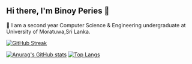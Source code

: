 ## Hi there, I'm Binoy Peries 👋

 🌱 I am a second year Computer Science & Engineering undergraduate at University of Moratuwa,Sri Lanka.

[![GitHub Streak](https://github-readme-streak-stats.herokuapp.com/?user=binoyPeries&theme=dark)](https://git.io/streak-stats)

[![Anurag's GitHub stats](https://github-readme-stats.vercel.app/api?username=binoyPeries&count_private=true&hide=stars&show_icons=true&theme=dark)](https://github.com/anuraghazra/github-readme-stats) 
[![Top Langs](https://github-readme-stats.vercel.app/api/top-langs/?username=binoyPeries&langs_count=10&layout=compact&&theme=dark)](https://github.com/anuraghazra/github-readme-stats)
